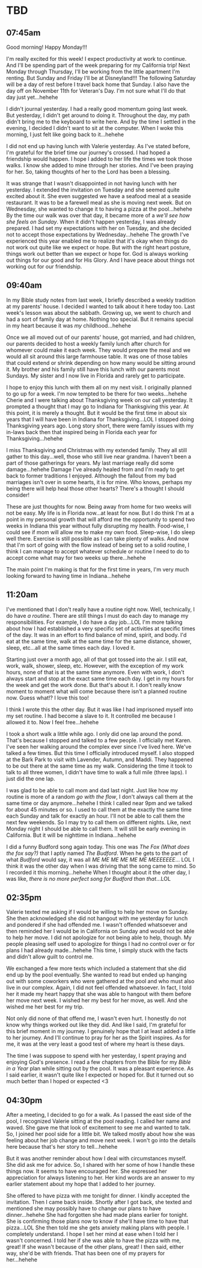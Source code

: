 # TBD

## 07:45am

Good morning! Happy Monday!!!

I'm really excited for this week! I expect productivity at work to continue. And I'll be spending part of the week preparing for my California trip! Next Monday through Thursday, I'll be working from the little apartment I'm renting. But Sunday and Friday I'll be at Disneyland!!! The following Saturday will be a day of rest before I travel back home that Sunday. I also have the day off on November 11th for Veteran's Day. I'm not sure what I'll do that day just yet...hehehe

I didn't journal yesterday. I had a really good momentum going last week. But yesterday, I didn't get around to doing it. Throughout the day, my path didn't bring me to the keyboard to write here. And by the time I settled in the evening, I decided I didn't want to sit at the computer. When I woke this morning, I just felt like going back to it...hehehe

I did not end up having lunch with Valerie yesterday. As I've stated before, I'm grateful for the brief time our journey's crossed. I had hoped a friendship would happen. I hope I added to her life the times we took those walks. I know she added to mine through her stories. And I've been praying for her. So, taking thoughts of her to the Lord has been a blessing.

It was strange that I wasn't disappointed in not having lunch with her yesterday. I extended the invitation on Tuesday and she seemed quite excited about it. She even suggested we have a seafood meal at a seaside restaurant. It was to be a farewell meal as she is moving next week. But on Wednesday, she wanted to change it to having a pizza at the pool...hehehe By the time our walk was over that day, it became more of a *we'll see how she feels on Sunday*. When it didn't happen yesterday, I was already prepared. I had set my expectations with her on Tuesday, and she decided not to accept those expectations by Wednesday...hehehe The growth I've experienced this year enabled me to realize that it's okay when things do not work out quite like we expect or hope. But with the right heart posture, things work out better than we expect or hope for. God is always working out things for our good and for His Glory. And I have peace about things not working out for our friendship.

## 09:40am

In my Bible study notes from last week, I briefly described a weekly tradition at my parents' house. I decided I wanted to talk about it here today too. Last week's lesson was about the sabbath. Growing up, we went to church and had a sort of family day at home. Nothing too special. But it remains special in my heart because it was *my* childhood...hehehe

Once we all moved out of our parents' house, got married, and had children, our parents decided to host a weekly family lunch after church for whomever could make it each week. They would prepare the meal and we would all sit around this large farmhouse table. It was one of those tables that could extend or shrink depending on how many would be sitting around it. My brother and his family still have this lunch with our parents most Sundays. My sister and I now live in Florida and rarely get to participate.

I hope to enjoy this lunch with them all on my next visit. I originally planned to go up for a week. I'm now tempted to be there for two weeks...hehehe Cherie and I were talking about Thanksgiving week on our call yesterday. It prompted a thought that I may go to Indiana for Thanksgiving this year. At this point, it is merely a thought. But it would be the first time in about six years that I will have been in Indiana for Thanksgiving...LOL I stopped doing Thanksgiving years ago. Long story short, there were family issues with my in-laws back then that inspired being in Florida each year for Thanksgiving...hehehe

I miss Thanksgiving and Christmas with my extended family. They all still gather to this day...well, those who still live near grandma. I haven't been a part of those gatherings for years. My last marriage really did some damage...hehehe Damage I've already healed from and I'm ready to get back to former traditions I enjoyed. Although the fallout from my bad marriages isn't over in some hearts, it is for mine. Who knows, perhaps my being there will help heal those other hearts? There's a thought I should consider!

These are just thoughts for now. Being away from home for two weeks will not be easy. My life is in Florida now...at least for now. But I do think I'm at a point in my personal growth that will afford me the opportunity to spend two weeks in Indiana this year without fully disrupting my health. Food-wise, I could see if mom will allow me to make my own food. Sleep-wise, I do sleep well there. Exercise is still possible as I can take plenty of walks. And now that I'm sort of going with the flow instead of being set to a solid routine, I think I can manage to accept whatever schedule or routine I need to do to accept come what may for two weeks up there...hehehe

The main point I'm making is that for the first time in years, I'm very much looking forward to having time in Indiana...hehehe

## 11:20am

I've mentioned that I don't really have a routine right now. Well, technically, I do have *a routine*. There are still things I must do each day to manage my responsibilities. For example, I do have a day job...LOL I'm more talking about how I had established a very specific set of activities at specific times of the day. It was in an effort to find balance of mind, spirit, and body. I'd eat at the same time, walk at the same time for the same distance, shower, sleep, etc...all at the same times each day. I loved it.

Starting just over a month ago, all of that got tossed into the air. I still eat, work, walk, shower, sleep, etc. However, with the exception of my work hours, none of that is at the same time anymore. Even with work, I don't always start and stop at the exact same time each day. I get in my hours for the week and get the work done. But that's about it. I don't really know moment to moment what will come because there isn't a planned routine now. Guess what!? I love this too!

I think I wrote this the other day. But it was like I had imprisoned myself into my set routine. I had become a slave to it. It controlled me because I allowed it to. Now I feel free...hehehe

I took a short walk a little while ago. I only did one lap around the pond. That's because I stopped and talked to a few people. I officially met Karen. I've seen her walking around the complex ever since I've lived here. We've talked a few times. But this time I officially introduced myself. I also stopped at the Bark Park to visit with Lavender, Autumn, and Maddi. They happened to be out there at the same time as my walk. Considering the time it took to talk to all three women, I didn't have time to walk a full mile (three laps). I just did the one lap.

I was glad to be able to call mom and dad last night. Just like how my routine is more of a random *go with the flow*, I don't always call them at the same time or day anymore...hehehe I think I called near 9pm and we talked for about 45 minutes or so. I used to call them at the exactly the same time each Sunday and talk for exactly an hour. I'll not be able to call them the next few weekends. So I may try to call them on different nights. Like, next Monday night I should be able to call them. It will still be early evening in California. But it will be nighttime in Indiana...hehehe

I did a funny Budford song again today. This one was *The Fox (What does the fox say?)* that I aptly named *The Budford*. When he gets to the part of what *Budford* would say, it was all *ME ME ME ME ME ME MEEEEEEE*... LOL I think it was the other day when I was driving that the song came to mind. So I recorded it this morning...hehehe When I thought about it the other day, I was like, *there is no more perfect song for Budford than that*...LOL

## 02:35pm

Valerie texted me asking if I would be willing to help her move on Sunday. She then acknowledged she did not hangout with me yesterday for lunch and pondered if she had offended me. I wasn't offended whatsoever and then reminded her I would be in California on Sunday and would not be able to help her move. I did not apologize for not being able to help, though. My people pleasing self used to apologize for things I had no control over or for plans I had already made...hehehe This time, I simply stuck with the facts and didn't allow guilt to control me.

We exchanged a few more texts which included a statement that she did end up by the pool eventually. She wanted to read but ended up hanging out with some coworkers who were gathered at the pool and who must also live in our complex. Again, I did not feel offended whatsoever. In fact, I told her it made my heart happy that she was able to hangout with them before her move next week. I wished her my best for her move, as well. And she wished me her best for my trip.

Not only did none of that offend me, I wasn't even hurt. I honestly do not know why things worked out like they did. And like I said, I'm grateful for this brief moment in my journey. I genuinely hope that I at least added a little to her journey. And I'll continue to pray for her as the Spirit inspires. As for me, it was at the very least a good test of where my heart is these days.

The time I was suppose to spend with her yesterday, I spent praying and enjoying God's presence. I read a few chapters from the Bible for my *Bible in a Year* plan while sitting out by the pool. It was a pleasant experience. As I said earlier, it wasn't quite like I expected or hoped for. But it turned out so much better than I hoped or expected <3

## 04:30pm

After a meeting, I decided to go for a walk. As I passed the east side of the pool, I recognized Valerie sitting at the pool reading. I called her name and waved. She gave me that look of excitement to see me and wanted to talk. So, I joined her pool side for a little bit. We talked mostly about how she was feeling about her job change and move next week. I won't go into the details here because that's her story to tell...hehehe

But it was another reminder about how I deal with circumstances myself. She did ask me for advice. So, I shared with her some of how I handle these things now. It seems to have encouraged her. She expressed her appreciation for always listening to her. Her kind words are an answer to my earlier statement about my hope that I added to her journey.

She offered to have pizza with me tonight for dinner. I kindly accepted the invitation. Then I came back inside. Shortly after I got back, she texted and mentioned she may possibly have to change our plans to have dinner...hehehe She had forgotten she had made plans earlier for tonight. She is confirming those plans now to know if she'll have time to have that pizza...LOL She then told me she gets anxiety making plans with people. I completely understand. I hope I set her mind at ease when I told her I wasn't concerned. I told her if she was able to have the pizza with me, great! If she wasn't because of the other plans, great! I then said, either way, she'd be with friends. That has been one of my prayers for her...hehehe

